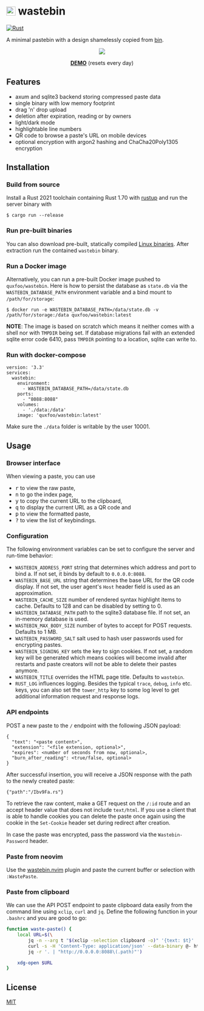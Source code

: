 # <img width="24px" height="24px" style="position: relative; top: 2px;" src="assets/favicon.png"/> wastebin

[![Rust](https://github.com/matze/wastebin/actions/workflows/rust.yml/badge.svg)](https://github.com/matze/wastebin/actions/workflows/rust.yml)

A minimal pastebin with a design shamelessly copied from
[bin](https://github.com/WantGuns/bin).

<p align="center"><img src="https://raw.githubusercontent.com/matze/wastebin/master/assets/screenshot.webp"></p>

<p align="center"><strong><a href="https://bin.bloerg.net">DEMO</a></strong> (resets every day)</p>


## Features

* axum and sqlite3 backend storing compressed paste data
* single binary with low memory footprint
* drag 'n' drop upload
* deletion after expiration, reading or by owners
* light/dark mode
* highlightable line numbers
* QR code to browse a paste's URL on mobile devices
* optional encryption with argon2 hashing and ChaCha20Poly1305 encryption


## Installation

### Build from source

Install a Rust 2021 toolchain containing Rust 1.70 with
[rustup](https://rustup.rs) and run the server binary with

    $ cargo run --release


### Run pre-built binaries

You can also download pre-built, statically compiled [Linux
binaries](https://github.com/matze/wastebin/releases). After extraction run the
contained `wastebin` binary.


### Run a Docker image

Alternatively, you can run a pre-built Docker image pushed to `quxfoo/wastebin`.
Here is how to persist the database as `state.db` via the
`WASTEBIN_DATABASE_PATH` environment variable and a bind mount to
`/path/for/storage`:

    $ docker run -e WASTEBIN_DATABASE_PATH=/data/state.db -v /path/for/storage:/data quxfoo/wastebin:latest

**NOTE**: The image is based on scratch which means it neither comes with a
shell nor with `TMPDIR` being set. If database migrations fail with an extended
sqlite error code 6410, pass `TMPDIR` pointing to a location, sqlite can write
to.

### Run with docker-compose
```
version: '3.3'
services:
  wastebin:
    environment:
      - WASTEBIN_DATABASE_PATH=/data/state.db
    ports:
      - "8088:8088"
    volumes:
      - './data:/data'
    image: 'quxfoo/wastebin:latest'
```
Make sure the `./data` folder is writable by the user 10001.

## Usage

### Browser interface

When viewing a paste, you can use

* <kbd>r</kbd> to view the raw paste,
* <kbd>n</kbd> to go the index page,
* <kbd>y</kbd> to copy the current URL to the clipboard,
* <kbd>q</kbd> to display the current URL as a QR code and
* <kbd>p</kbd> to view the formatted paste,
* <kbd>?</kbd> to view the list of keybindings.


### Configuration

The following environment variables can be set to configure the server and
run-time behavior:

* `WASTEBIN_ADDRESS_PORT` string that determines which address and port to bind
  a. If not set, it binds by default to `0.0.0.0:8088`.
* `WASTEBIN_BASE_URL` string that determines the base URL for the QR code
  display. If not set, the user agent's `Host` header field is used as an
  approximation.
* `WASTEBIN_CACHE_SIZE` number of rendered syntax highlight items to cache.
  Defaults to 128 and can be disabled by setting to 0.
* `WASTEBIN_DATABASE_PATH` path to the sqlite3 database file. If not set, an
  in-memory database is used.
* `WASTEBIN_MAX_BODY_SIZE` number of bytes to accept for POST requests. Defaults
  to 1 MB.
* `WASTEBIN_PASSWORD_SALT` salt used to hash user passwords used for encrypting
  pastes.
* `WASTEBIN_SIGNING_KEY` sets the key to sign cookies. If not set, a random key
  will be generated which means cookies will become invalid after restarts and
  paste creators will not be able to delete their pastes anymore.
* `WASTEBIN_TITLE` overrides the HTML page title. Defaults to `wastebin`.
* `RUST_LOG` influences logging. Besides the typical `trace`, `debug`, `info`
  etc. keys, you can also set the `tower_http` key to some log level to get
  additional information request and response logs.


### API endpoints

POST a new paste to the `/` endpoint with the following JSON payload:

```
{
  "text": "<paste content>",
  "extension": "<file extension, optional>",
  "expires": <number of seconds from now, optional>,
  "burn_after_reading": <true/false, optional>
}
```

After successful insertion, you will receive a JSON response with the path to
the newly created paste:

```
{"path":"/Ibv9Fa.rs"}
```

To retrieve the raw content, make a GET request on the `/:id` route and an
accept header value that does not include `text/html`. If you use a client that
is able to handle cookies you can delete the paste once again using the cookie
in the `Set-Cookie` header set during redirect after creation.

In case the paste was encrypted, pass the password via the `Wastebin-Password`
header.


### Paste from neovim

Use the [wastebin.nvim](https://github.com/matze/wastebin.nvim) plugin and paste
the current buffer or selection with `:WastePaste`.


### Paste from clipboard

We can use the API POST endpoint to paste clipboard data easily from the command
line using `xclip`, `curl` and `jq`. Define the following function in your
`.bashrc` and you are good to go:

```bash
function waste-paste() {
    local URL=$(\
        jq -n --arg t "$(xclip -selection clipboard -o)" '{text: $t}' | \
        curl -s -H 'Content-Type: application/json' --data-binary @- http://0.0.0.0:8088 | \
        jq -r '. | "http://0.0.0.0:8088\(.path)"')

    xdg-open $URL
}
```


## License

[MIT](./LICENSE)
